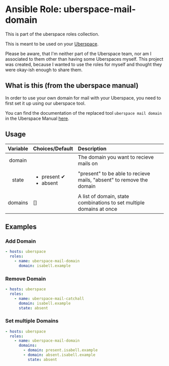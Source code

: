 # Ansible Role: uberspace-mail-domain

This is part of the uberspace roles collection.

This is meant to be used on your [Uberspace](https://uberspace.de/).

Please be aware, that I'm neither part of the Uberspace team, nor am I associated to them other than having some Uberspaces myself.
This project was created, because I wanted to use the roles for myself and thought they were okay-ish enough to share them.

## What is this (from the uberspace manual)

In order to use your own domain for mail with your Uberspace, you need to first set it up using our uberspace tool.

You can find the documentation of the replaced tool `uberspace mail domain` in the Uberspace Manual [here](https://manual.uberspace.de/mail-domains.html).

## Usage

| Variable | Choices/Default                            | Description                                                          |
| :------: | :----------------------------------------- | :------------------------------------------------------------------- |
|  domain  |                                            | The domain you want to recieve mails on                              |
|  state   | <ul><li>present ✔</li><li>absent</li></ul> | "present" to be able to recieve mails, "absent" to remove the domain |
| domains  | []                                         | A list of domain, state combinations to set multiple domains at once |

## Examples

### Add Domain

```yaml
- hosts: uberspace
  roles:
    - name: uberspace-mail-domain
      domain: isabell.example
```

### Remove Domain

```yaml
- hosts: uberspace
  roles:
    - name: uberspace-mail-catchall
      domain: isabell.example
      state: absent
```

### Set multiple Domains

```yaml
- hosts: uberspace
  roles:
    - name: uberspace-mail-domain
      domains:
        - domain: present.isabell.example
        - domain: absent.isabell.example
          state: absent
```
